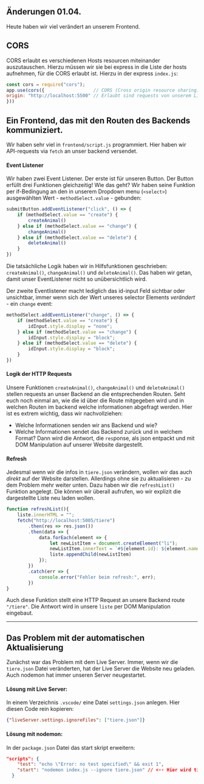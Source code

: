 ## Änderungen 01.04.

Heute haben wir viel verändert an unserem Frontend.

## CORS 
CORS erlaubt es verschiedenen Hosts resourcen miteinander auszutauschen. Hierzu müssen wir sie bei express in die Liste der hosts aufnehmen, für die CORS erlaubt ist. Hierzu in der express `index.js`: 
```js
const cors = require("cors");
app.use(cors({                  // CORS (Cross origin resource sharing) aktivieren 
origin: "http://localhost:5500" // Erlaubt sind requests von unserem Live-Server frontend
}))
```

## Ein Frontend, das mit den Routen des Backends kommuniziert. 
Wir haben sehr viel in `frontend/script.js` programmiert. Hier haben wir API-requests via `fetch` an unser backend versendet. 

#### Event Listener
Wir haben zwei Event Listener. Der erste ist für unseren Button. Der Button erfüllt drei Funktionen gleichzeitig! Wie das geht? Wir haben seine Funktion per if-Bedingung an den in unserem Dropdown menu (`<select>`) ausgewählten Wert - `methodSelect.value` - gebunden: 
```js
submitButton.addEventListener("click", () => {
    if (methodSelect.value == "create") {
        createAnimal()
    } else if (methodSelect.value == "change") {
        changeAnimal()
    } else if (methodSelect.value == "delete") {
        deleteAnimal()
    }
})
```
Die tatsächliche Logik haben wir in Hilfsfunktionen geschrieben: `createAnimal()`,  `changeAnimal()` und `deleteAnimal()`. Das haben wir getan, damit unser EventListener nicht so unübersichtlich wird. 

Der zweite Eventlistener macht lediglich das id-input Feld sichtbar oder unsichtbar, immer wenn sich der Wert unseres selector Elements _verändert_ - ein `change` event:
```js
methodSelect.addEventListener("change", () => {
    if (methodSelect.value == "create") {
        idInput.style.display = "none";
    } else if (methodSelect.value == "change") {
        idInput.style.display = "block";
    } else if (methodSelect.value == "delete") {
        idInput.style.display = "block";
    }
}) 
```

#### Logik der HTTP Requests
Unsere Funktionen `createAnimal()`,  `changeAnimal()` und `deleteAnimal()` stellen requests an unser Backend an die entsprechenden Routen. Seht euch noch einmal an, wie die id über die Route mitgegeben wird und in welchen Routen im backend welche informationen abgefragt werden. 
Hier ist es extrem wichtig, dass wir nachvollziehen: 
- Welche Informationen senden wir ans Backend und wie?
- Welche Informationen sendet das Backend zurück und in welchem Format?
Dann wird die Antwort, die `res`ponse, als json entpackt und mit DOM Manipulation auf unserer Website dargestellt.


#### Refresh
Jedesmal wenn wir die infos in `tiere.json` verändern, wollen wir das auch _direkt_ auf der Website darstellen. Allerdings ohne sie zu aktualisieren - zu dem Problem mehr weiter unten. 
Dazu haben wir die `refreshList()` Funktion angelegt. Die können wir überall aufrufen, wo wir explizit die dargestellte Liste neu laden wollen. 
```js
function refreshList(){
    liste.innerHTML = "";
    fetch("http://localhost:5005/tiere")
        .then(res => res.json())
        .then(data => {
            data.forEach(element => {
                let newListItem = document.createElement("li");
                newListItem.innerText = `#${element.id}: ${element.name} (${element.art})`
                liste.appendChild(newListItem)
            });
        })
        .catch(err => {
            console.error("Fehler beim refresh:", err);
        })
}
```
Auch diese Funktion stellt eine HTTP Request an unsere Backend route `"/tiere"`. Die Antwort wird in unsere `liste` per DOM Manipulation eingebaut.

---

## Das Problem mit der automatischen Aktualisierung

Zunächst war das Problem mit dem Live Server. Immer, wenn wir die `tiere.json` Datei veränderten, hat der Live Server die Website neu geladen. Auch nodemon hat immer unseren Server neugestartet.

#### Lösung mit Live Server: 
In einem Verzeichnis `.vscode/` eine Datei `settings.json` anlegen. Hier diesen Code rein kopieren: 
```json
{"liveServer.settings.ignoreFiles": ["tiere.json"]}
```

#### Lösung mit nodemon:
In der `package.json` Datei das start skript erweitern: 
```json
"scripts": {
    "test": "echo \"Error: no test specified\" && exit 1",
    "start": "nodemon index.js --ignore tiere.json" // <-- Hier wird tiere.json ignoriert.
  }
```

